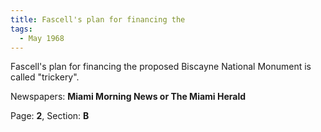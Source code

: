 ```yaml
---  
title: Fascell's plan for financing the  
tags:  
  - May 1968  
---  
```

  
Fascell's plan for financing the proposed Biscayne National Monument is called "trickery".  
  
Newspapers: **Miami Morning News or The Miami Herald**  
  
Page: **2**, Section: **B** 
